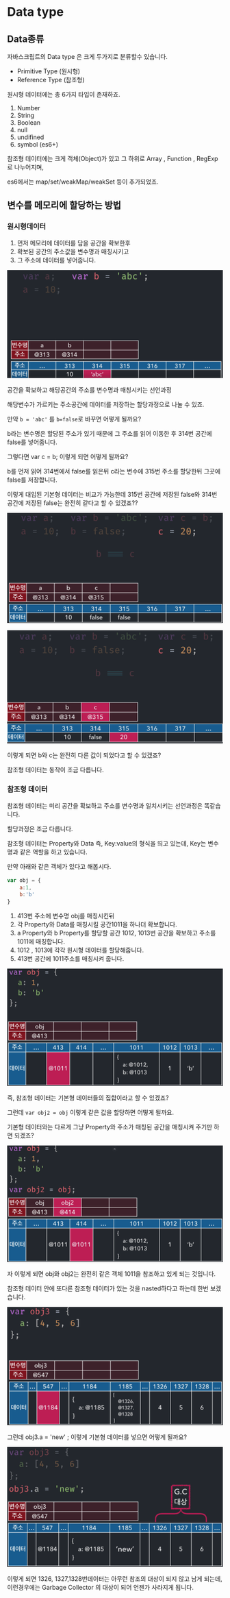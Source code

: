 # Data type

## Data종류

자바스크립트의 Data type 은 크게 두가지로 분류할수 있습니다. 

* Primitive Type  \(원시형\)
* Reference Type  \(참조형\)

원시형 데이터에는 총 6가지 타입이 존재하죠.

1. Number
2. String
3. Boolean
4. null
5. undifined
6. symbol \(es6+\)

참조형 데이터에는 크게 객체\(Object\)가 있고 그 하위로 Array , Function , RegExp로 나누어지며,

es6에서는 map/set/weakMap/weakSet 등이 추가되었죠.

## 변수를 메모리에 할당하는 방법

### 원시형데이터

1. 먼저 메모리에 데이터를 담을 공간을 확보한후
2. 확보된 공간의 주소값을 변수명과 매칭시키고
3. 그 주소에 데이터를 넣어줍니다. 

![](.gitbook/assets/image%20%2887%29.png)

공간을 확보하고 해당공간의 주소를 변수명과 매칭시키는 선언과정

해당변수가 가르키는 주소공간에 데이터를 저장하는 할당과정으로 나눌 수 있죠. 

만약 `b = 'abc'` 를 `b=false`로 바꾸면 어떻게 될까요? 

b라는 변수명은 할당된 주소가 있기 때문에 그 주소를 읽어 이동한 후 314번 공간에 false를 넣어줍니다.

그렇다면 var c = b; 이렇게 되면 어떻게 될까요? 

b를 먼저 읽어 314번에서 false를 읽은뒤 c라는 변수에 315번 주소를 할당한뒤 그곳에false를 저장합니다.

이렇게 대입된 기본형 데이터는 비교가 가능한데 315번 공간에 저장된 false와 314번 공간에 저장된 false는 완전히 같다고 할 수 있겠죠??

![&#xADF8;&#xB7FC; c&#xBCC0;&#xC218;&#xBA85;&#xC5D0; 20&#xC744; &#xD560;&#xB2F9;&#xD574; &#xBCF4;&#xC544;&#xC694;](.gitbook/assets/image%20%2812%29.png)

![false&#xB97C; 20&#xC73C;&#xB85C; &#xB36E;&#xC5B4; &#xC50C;&#xC6CC;&#xBC84;&#xB9BD;&#xB2C8;&#xB2E4;.](.gitbook/assets/image%20%2881%29.png)

이렇게 되면 b와 c는 완전히 다른 값이 되었다고 할 수 있겠죠?

참조형 데이터는 동작이 조금 다릅니다. 



### 참조형 데이터

참조형 데이터는 미리 공간을 확보하고 주소를 변수명과 일치시키는 선언과정은 똑같습니다.

 할당과정은 조금 다릅니다. 

참조형 데이터는 Property와 Data 즉, Key:value의 형식을 띄고 있는데, Key는 변수명과 같은 역할을 하고 있습니다. 

만약 아래와 같은 객체가 있다고 해봅시다. 

```javascript
var obj = {
    a:1,
    b:'b'
}
```

1. 413번 주소에 변수명 obj를 매칭시킨뒤
2. 각 Property와 Data를 매칭시킬 공간1011을 하나더 확보합니다.
3. a Property와 b Property를 할당할 공간 1012, 1013번 공간을 확보하고 주소를 1011에 매칭합니다. 
4. 1012 , 1013에 각각 원시형 데이터를 할당해줍니다. 
5. 413번 공간에 1011주소를 매칭시켜 줍니다.

![](.gitbook/assets/image%20%282%29.png)

즉, 참조형 데이터는 기본형 데이터들의 집합이라고 할 수 있겠죠?

그런데 `var obj2 = obj` 이렇게 같은 값을 할당하면 어떻게 될까요.

기본형 데이터와는 다르게 그냥 Property와 주소가 매칭된 공간을 매칭시켜 주기만 하면 되겠죠? 

![](.gitbook/assets/image%20%2880%29.png)

자 이렇게 되면 obj와 obj2는 완전히 같은 객체 1011을 참조하고 있게 되는 것입니다. 

참조형 데이터 안에 또다른 참조형 데이터가 있는 것을 nasted하다고 하는데 한번 보겠습니다.

![&#xC774;&#xB807;&#xAC8C; &#xACFC;&#xC815;&#xC740; &#xAC19;&#xC2B5;&#xB2C8;&#xB2E4;. ](.gitbook/assets/image%20%2877%29.png)

그런데 obj3.a = 'new' ; 이렇게 기본형 데이터를 넣으면 어떻게 될까요? 

![&#xCC38;&#xC870;&#xB41C; &#xC8FC;&#xC18C;&#xB97C; &#xAC00;&#xC9C0;&#xACE0; &#xC788;&#xB294; 1185&#xBC88;&#xC758; &#xB370;&#xC774;&#xD130;&#xB9CC; &#xAE30;&#xBCF8;&#xD615;&#xC73C;&#xB85C; &#xBC14;&#xB00C;&#xC5C8;&#xC2B5;&#xB2C8;&#xB2E4;.](.gitbook/assets/image%20%286%29.png)

이렇게 되면 1326, 1327,1328번데이터는 아무런 참조의 대상이 되지 않고 남게 되는데, 이런경우에는 Garbage Collector 의 대상이 되어 언젠가 사라지게 됩니다. 


